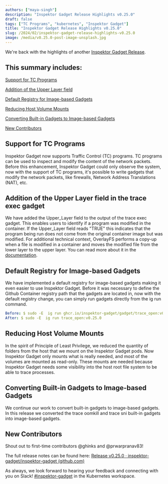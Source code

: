 ```yaml
---
authors: ["maya-singh"]
description: "Inspektor Gadget Release Highlights v0.25.0"
draft: false
tags: ["TC Programs", "kubernetes", "Inspektor Gadget"]
title: "Inspektor Gadget Release Highlights v0.25.0"
slug: /2024/02/inspektor-gadget-release-highlights-v0.25.0
image: /media/v0.25.0-post-image-unsplash.jpg
---
```


We're back with the highlights of another [Inspektor Gadget Release](https://github.com/inspektor-gadget/inspektor-gadget/releases/tag/v0.25.0).

## This summary includes:

[Support for TC Programs](#support-for-tc-programs)

[Addition of the Upper Layer field](#addition-of-the-upper-layer-field-in-the-trace-exec-gadget)

[Default Registry for Image-based Gadgets](#default-registry-for-image-based-gadgets)

[Reducing Host Volume Mounts](#reducing-host-volume-mounts)

[Converting Built-in Gadgets to Image-based Gadgets](#converting-built-in-gadgets-to-image-based-gadgets)

[New Contributors](#new-contributors)

## Support for TC Programs

Inspektor Gadget now supports Traffic Control (TC) programs. TC programs can be used to inspect and modify the content of the network packets. Before this enhancement, Inspektor Gadget could only observe the system, now with the support of TC programs, it's possible to write gadgets that modify the network packets, like firewalls, Network Address Translations (NAT), etc.

## Addition of the Upper Layer field in the trace exec gadget

We have added the Upper_Layer field to the output of the trace exec gadget. This enables users to identify if a program was modified in the container. If the Upper_Layer field reads "TRUE" this indicates that the program being run does not come from the original container image but was modified. For additional technical context, OverlayFS performs a copy-up when a file is modified in a container and moves the modified file from the lower layer to the upper layer. You can read more about it in the [documentation](https://inspektor-gadget.io/docs/v0.25.0/builtin-gadgets/trace/exec/#overlay-filesystem-upper-layer).

## Default Registry for Image-based Gadgets

We have implemented a default registry for image-based gadgets making it even easier to use Inspektor Gadget. Before it was necessary to define the Github Container registry path that the gadgets are located in, now with the default registry change, you can simply run gadgets directly from the ig run command.

```yaml
Before: $ sudo -E  ig run ghcr.io/inspektor-gadget/gadget/trace_open:v0.25.0
After: $ sudo -E  ig run trace_open:v0.25.0
```

## Reducing Host Volume Mounts

In the spirit of Principle of Least Privilege, we reduced the quantity of folders from the host that we mount on the Inspektor Gadget pods. Now Inspektor Gadget only mounts what is really needed, and most of the volumes are mounted as read-only. These mounts are needed because Inspektor Gadget needs some visibility into the host root file system to be able to trace processes.

## Converting Built-in Gadgets to Image-based Gadgets

We continue our work to convert built-in gadgets to image-based gadgets. In this release we converted the trace oomkill and trace sni built-in gadgets into image-based gadgets.

## New Contributors

Shout out to first-time contributors @ghinks and @prwarpranav83!

The full release notes can be found here: [Release v0.25.0 · inspektor-gadget/inspektor-gadget (github.com)](https://github.com/inspektor-gadget/inspektor-gadget/releases/tag/v0.25.0)

As always, we look forward to hearing your feedback and connecting with you on Slack! [#inspektor-gadget](https://kubernetes.slack.com/messages/inspektor-gadget/) in the Kubernetes workspace.
